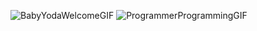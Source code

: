 ![BabyYodaWelcomeGIF](https://user-images.githubusercontent.com/88855412/231184570-7cfa878d-96e7-45f9-addb-5ed1d277fc87.gif)
![ProgrammerProgrammingGIF](https://user-images.githubusercontent.com/88855412/231185198-e24f19c6-e869-4769-b084-311e6471cb63.gif)
